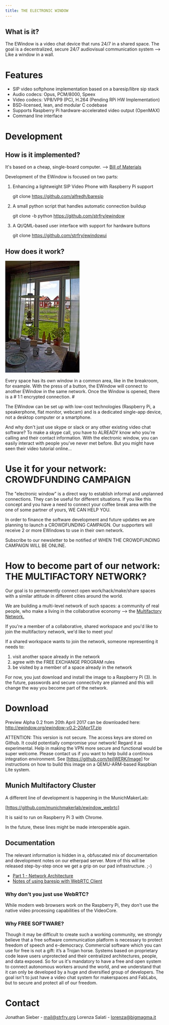 ```yaml
---
title: THE ELECTRONIC WINDOW
---
```

## What is it?

The EWindow is a video chat device that runs 24/7 in a shared space.
The goal is a decentralized, secure 24/7 audiovisual communication system --> Like a window in a wall.

# Features

- SIP video softphone implementation based on a baresip/libre sip stack
- Audio codecs: Opus, PCM/8000, Speex
- Video codecs: VP8/VP9 (PC), H.264 (Pending RPi HW Implementation)
- BSD-licensed, lean, and modular C codebase
- Supports Raspberry Pi hardware-accelerated video output (OpenMAX)
- Command line interface


Development  
===========

## How is it implemented?

It's based on a cheap, single-board computer. --> [Bill of Materials](manual/EWindow-BOM.md)

Development of the EWindow is focused on two parts:

1) Enhancing a lightweight SIP Video Phone with Raspberry Pi support

    git clone https://github.com/alfredh/baresip

2) A small python script that handles automatic connection buildup

    git clone -b python https://github.com/strfry/ewindow
    
3) A Qt/QML-based user interface with support for hardware buttons

    git clone https://github.com/strfry/ewindowui
    


## How does it work?

![the typical CASE di RINGHIERA, in North Italy. Every window is one in front of the other one and interaction is much more than in a flat.](Hackpad-D-export-09Dec2016_files/multifactory.jpg)

Every space has its own window in a common area, like in the breakroom, for example.
With the press of a button, the EWindow will connect to another EWindow in the same network.
Once the Window is opened, there is a # 1:1 encrypted connection. #

The EWindow can be set up with low-cost technologies (Raspberry Pi, a speakerphone, flat monitor, webcam) and is a dedicated single-app device, not a desktop computer or a smartphone.

And why don't just use skype or slack or any other existing video chat software? To make a skype call, you have to ALREADY know who you're calling and their contact information. With the electronic window, you can easily interact with people you've never met before. But you might have seen their video tutorial online...


# Use it for your network: CROWDFUNDING CAMPAIGN

The "electronic window" is a direct way to establish informal and unplanned connections. 
They can be useful for different situations.
If you like this concept and you have a need to connect your coffee break area with the one of some partner of yours, 
WE CAN HELP YOU.

In order to finance the software development and future updates we are planning to launch a CROWDFUNDING CAMPAIGN.
Our supporters will receive 2 or more EWindows to use in their own network.

Subscribe to our newsletter to be notified of WHEN THE CROWDFUNDING CAMPAIGN WILL BE ONLINE.



# How to become part of our network: THE MULTIFACTORY NETWORK?

Our goal is to permanently connect open work/hack/make/share spaces with a similar attitude in different cities around the world.

We are building a multi-level network of such spaces: a community of real people, who make a living in the collaborative economy --> the [Multifactory Network.](MultiFactory.md)

If you're a member of a collaborative, shared workspace and you'd like to join the multifactory network, 
we'd like to meet you!

If a shared workspace wants to join the network, someone representing it needs to:
1. visit another space already in the network
2. agree with the FREE EXCHANGE PROGRAM rules
3. be visited by a member of a space already in the network

For now, you just download and install the image to a Raspberry Pi (3).
In the future, passwords and secure connectivity are planned and this will change the way you become part of the network.

Download  
========

Preview Alpha 0.2 from 20th April 2017 can be downloaded here:
http://ewindow.org/ewindow-v0.2-20Apr17.zip

ATTENTION: This version is not secure. The access keys are stored on Github. It could potentially compromise your network!
Regard it as experimental.
Help in making the VPN more secure and functional would be super welcome.
Please contact us if you want to help build a continous integration environment.
See [https://github.com/teilWERK/Image] for instructions on how to build this image on a QEMU-ARM-based Raspbian Lite system.




## Munich Multifactory Cluster

A different line of development is happening in the MunichMakerLab:

[https://github.com/munichmakerlab/ewindow_webrtc]

It is said to run on Raspberry Pi 3 with Chrome.

In the future, these lines might be made interoperable again.

## Documentation

The relevant information is hidden in a, obfuscated mix of documentation and development notes on our etherpad server.
More of this will be released step-by-step once we get a grip on our pad infrastructure. ;-)

- [Part 1 - Network Architecture](manual/EWindow-1.md)
- [Notes of using baresip with WebRTC Client](devlog/EWindow-7-WebRTC.md)

### Why don't you just use WebRTC?

While modern web browsers work on the Raspberry Pi, they don't use the native video processing capabilities of the VideoCore.


### Why FREE SOFTWARE?

Though it may be difficult to create such a working community, we strongly believe that a free software communication platform is necessary to protect freedom of speech and e-democracy. Commercial software which you can use for free is not a gift: it’s a Trojan horse. Systems based on proprietary code leave users unprotected and their centralized architectures, people, and data exposed. So for us it's mandatory to have a free and open system to connect autonomous workers around the world, and we understand that it can only be developed by a huge and diversified group of developers. The goal isn't to just have a video chat system for makerspaces and FabLabs, but to secure and protect all of our freedom.


Contact
=======

Jonathan Sieber - mail@strfry.org
Lorenza Salati - lorenza@bigmagma.it

